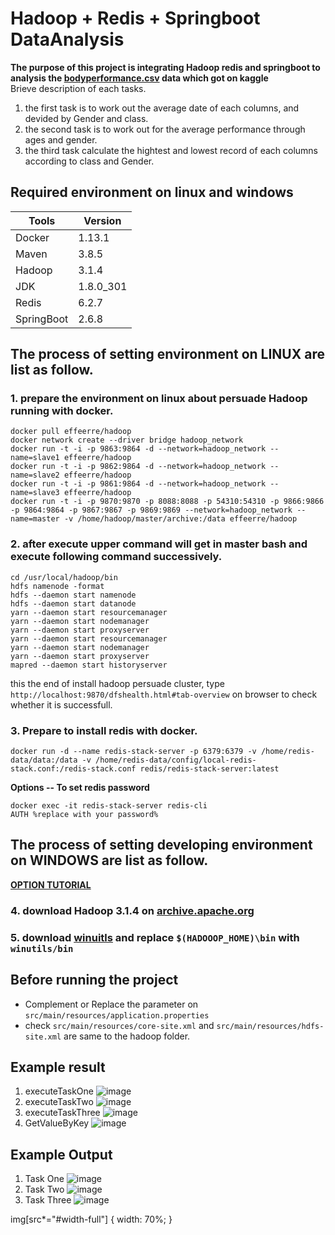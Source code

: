 # Hadoop + Redis + Springboot DataAnalysis
**The purpose of this project is integrating Hadoop redis and springboot to analysis the [bodyperformance.csv]() data which got on kaggle**  
Brieve description of each tasks.
1. the first task is to work out the average date of each columns, and devided by Gender and class.
2. the second task is to work out for the average performance through ages and gender.
3. the third task calculate the hightest and lowest record of each columns according to class and Gender.

## Required environment on linux and windows
|Tools|Version|
|------|------|
|Docker|1.13.1|
|Maven|3.8.5|
|Hadoop|3.1.4|
|JDK|1.8.0_301|
|Redis|6.2.7|
|SpringBoot|2.6.8|

## The process of setting environment on **LINUX** are list as follow.
### 1. prepare the environment on linux about persuade Hadoop running with docker.
```
docker pull effeerre/hadoop
docker network create --driver bridge hadoop_network
docker run -t -i -p 9863:9864 -d --network=hadoop_network --name=slave1 effeerre/hadoop
docker run -t -i -p 9862:9864 -d --network=hadoop_network --name=slave2 effeerre/hadoop
docker run -t -i -p 9861:9864 -d --network=hadoop_network --name=slave3 effeerre/hadoop
docker run -t -i -p 9870:9870 -p 8088:8088 -p 54310:54310 -p 9866:9866 -p 9864:9864 -p 9867:9867 -p 9869:9869 --network=hadoop_network --name=master -v /home/hadoop/master/archive:/data effeerre/hadoop
```
### 2. after execute upper command will get in master bash and execute following command successively.
```
cd /usr/local/hadoop/bin
hdfs namenode -format
hdfs --daemon start namenode
hdfs --daemon start datanode
yarn --daemon start resourcemanager
yarn --daemon start nodemanager
yarn --daemon start proxyserver
yarn --daemon start resourcemanager
yarn --daemon start nodemanager
yarn --daemon start proxyserver
mapred --daemon start historyserver
```

this the end of install hadoop persuade cluster, type `http://localhost:9870/dfshealth.html#tab-overview` on browser to check whether it is successfull.

### 3. Prepare to install redis with docker.
```
docker run -d --name redis-stack-server -p 6379:6379 -v /home/redis-data/data:/data -v /home/redis-data/config/local-redis-stack.conf:/redis-stack.conf redis/redis-stack-server:latest
```
**Options -- To set redis password**
```
docker exec -it redis-stack-server redis-cli
AUTH %replace with your password%
```

## The process of setting developing environment on **WINDOWS** are list as follow.
 [**OPTION TUTORIAL**](https://brain-mentors.com/hadoopinstallation/)
### 4. download Hadoop 3.1.4 on [archive.apache.org](https://archive.apache.org/dist/hadoop/core/hadoop-3.1.4/)
### 5. download [winuitls](https://github.com/steveloughran/winutils) and replace `$(HADOOOP_HOME)\bin` with `winutils/bin`

## Before running the project
* Complement or Replace the parameter on `src/main/resources/application.properties` 
* check `src/main/resources/core-site.xml` and `src/main/resources/hdfs-site.xml` are same to the hadoop folder.

## Example result
1. executeTaskOne
![image](https://user-images.githubusercontent.com/29159859/176542709-9978bd9a-c469-4965-9c69-779a7b85f1f9.png)
2. executeTaskTwo
![image](https://user-images.githubusercontent.com/29159859/176542740-49ddbfdd-2a84-4abd-bff3-995a66adfdb9.png)
3. executeTaskThree
![image](https://user-images.githubusercontent.com/29159859/176542768-bcfc7425-56f6-48ce-927e-2a004cc31aa2.png)
4. GetValueByKey
![image](https://user-images.githubusercontent.com/29159859/176542832-da429805-fd39-4707-b5e3-b4fe0c2bb449.png)

## Example Output
1. Task One
![image](https://user-images.githubusercontent.com/29159859/176542998-fd2a1c47-b9a3-43db-b06b-d9acf90cc487.png)
2. Task Two
![image](https://user-images.githubusercontent.com/29159859/176543110-d0060c27-6176-4084-b477-8031a4edfaa8.png)
3. Task Three
![image](https://user-images.githubusercontent.com/29159859/176543528-bb8d6358-69da-44a8-948f-55d43b43e16b.png#width-full)

img[src*="#width-full"] {
 width: 70%;
}

